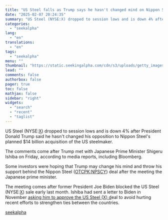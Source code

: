 ```yaml
---
title: "US Steel falls as Trump says he hasn't changed mind on Nippon Steel deal"
date: "2025-02-07 20:24:35"
summary: "US Steel (NYSE:X) dropped to session lows and is down 4% after President Donald Trump said he hasn't changed his opposition to Nippon Steel's planned $14 billion acquisition of the US steelmaker. The comments come after Trump met with Japanese Prime Minister Shigeru Ishiba on Friday, according to media reports,..."
categories:
  - "seekalpha"
lang:
  - "en"
translations:
  - "en"
tags:
  - "seekalpha"
menu: ""
thumbnail: "https://static.seekingalpha.com/cdn/s3/uploads/getty_images/1164593906/image_1164593906.jpg"
lead: ""
comments: false
authorbox: false
pager: true
toc: false
mathjax: false
sidebar: "right"
widgets:
  - "search"
  - "recent"
  - "taglist"
---
```


US Steel (NYSE:[X](https://seekingalpha.com/symbol/X "United States Steel Corporation")) dropped to session lows and is down 4% after President Donald Trump said he hasn't changed his opposition to Nippon Steel's planned $14 billion acquisition of the US steelmaker.

The comments come after Trump met with Japanese Prime Minister Shigeru Ishiba on Friday, according to media reports, including Bloomberg. 

Some investors were hoping that Trump may change his mind and throw his support behind the Nippon Steel ([OTCPK:NPSCY](https://seekingalpha.com/symbol/NPSCY "Nippon Steel Corporation")) deal after the meeting the Japanese prime minister.

The meeting comes after former President Joe Biden blocked the US Steel (NYSE:[X](https://seekingalpha.com/symbol/X#hasComeFromMpArticle=false#source=section%3Amain_content%7Cbutton%3Abody_link%7Cfirst_level_url%3Anews "United States Steel Corporation")) sale early last month. Ishiba had sent a letter to Biden in November [asking him to approve the US Steel (X) d](https://seekingalpha.com/news/4334398-japan-pm-ishiba-urges-biden-to-approve-nippon-us-steel-deal-reuters#hasComeFromMpArticle=false#source=section%3Amain_content%7Cbutton%3Abody_link%7Cfirst_level_url%3Anews " asking him to approve the US Steel (X) d")eal to avoid hurting recent efforts to strengthen ties between the countries.

[seekalpha](https://seekingalpha.com/news/4405218-us-steel-falls-as-trump-says-he-hasnt-changed-mind-on-nippon-steel-deal)
